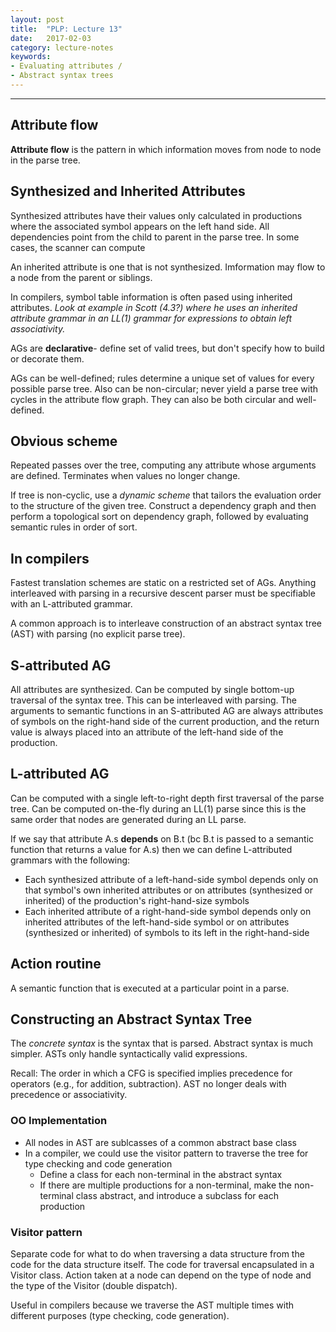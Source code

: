 ```yaml
---
layout: post
title:  "PLP: Lecture 13"
date:   2017-02-03
category: lecture-notes
keywords:
- Evaluating attributes / 
- Abstract syntax trees
---
```


<script type="text/javascript" async
  src="https://cdn.mathjax.org/mathjax/latest/MathJax.js?config=TeX-MML-AM_CHTML">
</script>

<script type="text/x-mathjax-config">
MathJax.Hub.Config({
  TeX: { equationNumbers: { autoNumber: "AMS" } },
  tex2jax: {inlineMath: [['$','$'], ['\\(','\\)']]}
});
</script>

---
## Attribute flow

**Attribute flow** is the pattern in which information moves from node to node in the parse tree.

## Synthesized and Inherited Attributes

Synthesized attributes have their values only calculated in productions where the associated symbol appears on the left hand side. All dependencies point from the child to parent in the parse tree. In some cases, the scanner can compute  

An inherited attribute is one that is not synthesized. Imformation may flow to a node from the parent or siblings. 

In compilers, symbol table information is often pased using inherited attributes. *Look at example in Scott (4.3?) where he uses an inherited attribute grammar in an LL(1) grammar for expressions to obtain left associativity.*

AGs are **declarative**- define set of valid trees, but don't specify how to build or decorate them.

AGs can be well-defined; rules determine a unique set of values for every possible parse tree. Also can be non-circular; never yield a parse tree with cycles in the attribute flow graph. They can also be both circular and well-defined. 

## Obvious scheme

Repeated passes over the tree, computing any attribute whose arguments are defined. Terminates when values no longer change.

If tree is non-cyclic, use a *dynamic scheme* that tailors the evaluation order to the structure of the given tree. Construct a dependency graph and then perform a topological sort on dependency graph, followed by evaluating semantic rules in order of sort. 

## In compilers

Fastest translation schemes are static on a restricted set of AGs.
Anything interleaved with parsing in a recursive descent parser must be specifiable with an L-attributed grammar. 

A common approach is to interleave construction of an abstract syntax tree (AST) with parsing (no explicit parse tree).

## S-attributed AG

All attributes are synthesized. Can be computed by single bottom-up traversal of the syntax tree. This can be interleaved with parsing. The arguments to semantic functions in an S-attributed AG are always attributes of symbols on the right-hand side of the current production, and the return value is always placed into an attribute of the left-hand side of the production. 

## L-attributed AG

Can be computed with a single left-to-right depth first traversal of the parse tree. Can be computed on-the-fly during an LL(1) parse since this is the same order that nodes are generated during an LL parse.

If we say that attribute A.s **depends** on B.t (bc B.t is passed to a semantic function that returns a value for A.s) then we can define L-attributed grammars with the following: 

* Each synthesized attribute of a left-hand-side symbol depends only on that symbol's own inherited attributes or on attributes (synthesized or inherited) of the production's right-hand-size symbols
* Each inherited attribute of a right-hand-side symbol depends only on inherited attributes of the left-hand-side symbol or on attributes (synthesized or inherited) of symbols to its left in the right-hand-side

## Action routine

A semantic function that is executed at a particular point in a parse. 

## Constructing an Abstract Syntax Tree

The *concrete syntax* is the syntax that is parsed. Abstract syntax is much simpler. ASTs only handle syntactically valid expressions. 

Recall: The order in which a CFG is specified implies precedence for operators (e.g., for addition, subtraction). AST no longer deals with precedence or associativity. 

### OO Implementation

* All nodes in AST are sublcasses of a common abstract base class
* In a compiler, we could use the visitor pattern to traverse the tree for type checking and code generation
    * Define a class for each non-terminal in the abstract syntax
    * If there are multiple productions for a non-terminal, make the non-terminal class abstract, and introduce a subclass for each production

### Visitor pattern

Separate code for what to do when traversing a data structure from the code for the data structure itself. The code for traversal encapsulated in a Visitor class. Action taken at a node can depend on the type of node and the type of the Visitor (double dispatch). 

Useful in compilers because we traverse the AST multiple times with different purposes (type checking, code generation).